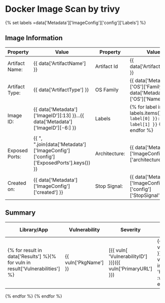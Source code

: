 # Docker Image Scan by trivy

{% set labels =data['Metadata']['ImageConfig']['config']['Labels'] %}

## Image Information

| Property | Value | Property | Value |
| ----------- | ------------- | -------- | ----------------- |
| Artifact Name: | {{ data['ArtifactName'] }} | Artifact Id |  {{ data['ArtifactName'] }} |
| Artifact Type: | {{ data['ArtifactType'] }} | OS Family | </strong> {{ data['Metadata']['OS']['Family'] }} {{ data['Metadata']['OS']['Name'] }} |
| Image ID: | {{ data['Metadata']['ImageID'][:13] }}...{{ data['Metadata']['ImageID'][-6:] }} | Labels | {% for label in labels.items() %} `{{ label[0] }}: {{ label[1] }}` {% endfor %} |
| Exposed Ports: | {{ ", ".join(data['Metadata']['ImageConfig']['config']['ExposedPorts'].keys()) }} | Architecture: | {{ data['Metadata']['ImageConfig']['architecture'] }} |
| Created on: |  {{ data['Metadata']['ImageConfig']['created'] }} | Stop Signal: | {{ data['Metadata']['ImageConfig']['config']['StopSignal'] }} | 

## Summary

| Library/App | Vulnerability | Severity | Installed Version | Fixed Version |
| ----------- | ------------- | -------- | ----------------- | ------------- |
{% for result in data['Results'] %}{% for vuln in result['Vulnerabilities'] %}| {{ vuln['PkgName'] }} | [{{ vuln[ 'VulnerabilityID'] }}]({{ vuln['PrimaryURL'] }}) | {{ vuln['Severity'] }} {% if vuln['Severity'] in ['CRITICAL', 'HIGH'] %}> :warning : {% endif %}| {{ vuln['InstalledVersion'] }} | {{ vuln['FixedVersion'] }} |
{% endfor %}
{% endfor %}
